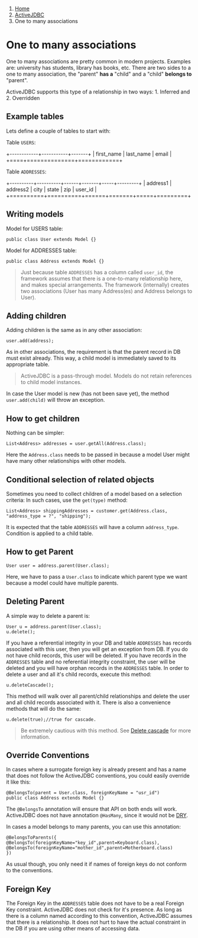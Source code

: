 <ol class=breadcrumb>
   <li><a href=/>Home</a></li>
   <li><a href=/activejdbc>ActiveJDBC</a></li>
   <li class=active>One to many associations</li>
</ol>
<div class=page-header>
   <h1>One to many associations <small></small></h1>
</div>



One to many associations are pretty common in modern projects. Examples are: university has students, library has books, etc.
There are two sides to a one to many association, the "parent" **has a** "child" and a "child" **belongs to** "parent".

ActiveJDBC supports this type of a relationship in two ways: 1. Inferred and 2. Overridden

## Example tables

Lets define a couple of tables to start with:

Table `USERS`:

+------------+-----------+-------+
| first_name | last_name | email |
+====+==============+============+

Table `ADDRESSES`:

+----------+----------+------+-------+-----+---------+
| address1 | address2 | city | state | zip | user_id |
+==========+==========+======+=======+=====+=========+


## Writing models

Model for USERS table:

~~~~ {.java}
public class User extends Model {}
~~~~

Model for ADDRESSES table:

~~~~ {.java}
public class Address extends Model {}
~~~~

> Just because table `ADDRESSES` has a column called `user_id`, the framework assumes that there is a one-to-many
> relationship here, and makes special arrangements. The framework (internally) creates two associations
> (User has many Address(es) and Address belongs to User).

## Adding children

Adding children is the same as in any other association:

~~~~ {.java}
user.add(address);
~~~~

As in other associations, the requirement is that the parent record in DB must exist already. This way, a child model
is immediately saved to its appropriate table.

>
> ActiveJDBC is a pass-through model. Models do not retain references to child model instances.
>

In case the User model is new (has not been save yet), the method `user.add(child)` will throw an exception.

## How to get children

Nothing can be simpler:

~~~~ {.java}
List<Address> addresses = user.getAll(Address.class);
~~~~

Here the `Address.class` needs to be passed in because a model User might have many other relationships with other models.

## Conditional selection of related objects

Sometimes you need to collect children of a model based on a selection criteria: In such cases, use the `get(type)` method:

~~~~ {.java}
List<Address> shippingAddresses = customer.get(Address.class, "address_type = ?", "shipping");
~~~~

It is expected that the table `ADDRESSES` will have a column `address_type`. Condition is applied to a child table.

## How to get Parent

~~~~ {.java}
User user = address.parent(User.class);
~~~~

Here, we have to pass a `User.class` to indicate which parent type we want because a model could have multiple parents.

## Deleting Parent

A simple way to delete a parent is:

~~~~ {.java}
User u = address.parent(User.class);
u.delete();
~~~~

If you have a referential integrity in your DB and table `ADDRESSES` has records associated with this user, then
you will get an exception from DB. If you do not have child records, this user will be deleted. If you have records in
the `ADDRESSES` table and no referential integrity constraint, the user will be deleted and you will have orphan
records in the `ADDRESSES` table. In order to delete a user and all it's child records, execute this method:

~~~~ {.java}
u.deleteCascade();
~~~~

This method will walk over all parent/child relationships and delete the user and all child records associated with it.
There is also a convenience methods that will do the same:

~~~~ {.java}
u.delete(true);//true for cascade.
~~~~

>
> Be extremely cautious with this method. See [Delete cascade](delete_cascade) for more information.
>

## Override Conventions

In cases where a surrogate foreign key is already present and has a name that does not follow the ActiveJDBC
conventions, you could easily override it like this:

~~~~ {.java}
@BelongsTo(parent = User.class, foreignKeyName = "usr_id")
public class Address extends Model {}
~~~~

The `@BelongsTo` annotation will ensure that API on both ends will work. ActiveJDBC does not have annotation
`@HasMany`, since it would not be [DRY](http://en.wikipedia.org/wiki/Don't_repeat_yourself).

In cases a model belongs to many parents, you can use this annotation:

~~~~ {.java}
@BelongsToParents({ 
@BelongsTo(foreignKeyName="key_id",parent=Keyboard.class), 
@BelongsTo(foreignKeyName="mother_id",parent=Motherboard.class) 
}) 
~~~~

As usual though, you only need it if names of foreign keys do not conform to the conventions.

## Foreign Key

The Foreign Key in the `ADDRESSES` table does not have to be a real Foreign Key constraint. ActiveJDBC does not check
for it's presence. As long as there is a column named according to this convention, ActiveJDBC assumes that there
is a relationship. It does not hurt to have the actual constraint in the DB if you are using other means of accessing data.

